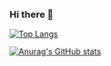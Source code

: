 ### Hi there 👋

[![Top Langs](https://github-readme-stats.vercel.app/api/top-langs/?username=junwooYeom&langs_count=8&count_private=true)](https://github.com/anuraghazra/github-readme-stats)

[![Anurag's GitHub stats](https://github-readme-stats.vercel.app/api?username=junwooYeom&show_icons=true&custom_title=Junwoo's_GitHub_Stats&theme=noctis_minimus&count_private=true&hide=prs,issues&theme=tokyonight)](https://github.com/anuraghazra/github-readme-stats)

<!--
**junwooYeom/junwooYeom** is a ✨ _special_ ✨ repository because its `README.md` (this file) appears on your GitHub profile.

Here are some ideas to get you started:

- 🔭 I’m currently working on ...
- 🌱 I’m currently learning ...
- 👯 I’m looking to collaborate on ...
- 🤔 I’m looking for help with ...
- 💬 Ask me about ...
- 📫 How to reach me: ...
- 😄 Pronouns: ...
- ⚡ Fun fact: ...
-->
